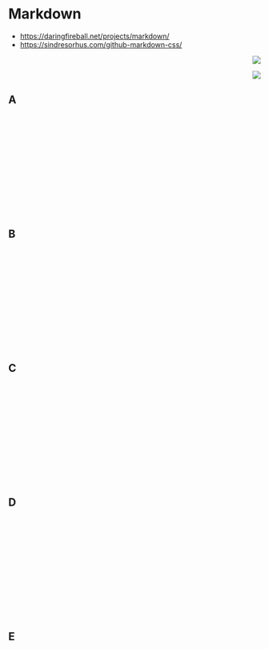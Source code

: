 # Markdown

- https://daringfireball.net/projects/markdown/
- https://sindresorhus.com/github-markdown-css/

<p align="right"><img src="icons/bytesize-icons/arrow-top.svg"></p>

<p align="right"><img src="icons/bytesize-icons/arrow-bottom.svg"></p>

## A

```















```


## B

```















```



## C

```















```



## D

```















```



## E

```















```

